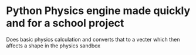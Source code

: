 # Python Physics engine made quickly and for a school project
 Does basic physics calculation and converts that to a vecter which then affects a shape in the physics sandbox
